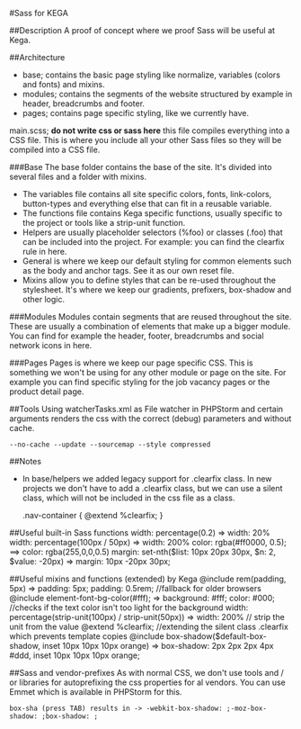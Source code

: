 #Sass for KEGA

##Description
A proof of concept where we proof Sass will be useful at Kega.


##Architecture
- base; contains the basic page styling like normalize, variables (colors and fonts) and mixins.
- modules; contains the segments of the website structured by example in header, breadcrumbs and footer.
- pages; contains page specific styling, like we currently have.

main.scss; **do not write css or sass here** this file compiles everything into a CSS file. This is where you include all your other Sass files so they will be
compiled into a CSS file.


###Base
The base folder contains the base of the site. It's divided into several files and a folder with mixins.
- The variables file contains all site specific colors, fonts, link-colors, button-types and everything else that can fit in a reusable variable.
- The functions file contains Kega specific functions, usually specific to the project or tools like a strip-unit function.
- Helpers are usually placeholder selectors (%foo) or classes (.foo) that can be included into the project. For example: you can find the clearfix rule in here.
- General is where we keep our default styling for common elements such as the body and anchor tags. See it as our own reset file.
- Mixins allow you to define styles that can be re-used throughout the stylesheet. It's where we keep our gradients, prefixers, box-shadow and other logic.

###Modules
Modules contain segments that are reused throughout the site. These are usually a combination of elements that make up a bigger module.
You can find for example the header, footer, breadcrumbs and social network icons in here.

###Pages
Pages is where we keep our page specific CSS. This is something we won't be using for any other module or page on the site.
For example you can find specific styling for the job vacancy pages or the product detail page.

##Tools
Using watcherTasks.xml as File watcher in PHPStorm and certain arguments renders the css with the correct (debug) parameters and without cache.

	--no-cache --update --sourcemap --style compressed


##Notes
- In base/helpers we added legacy support for .clearfix class. In new projects we don't have to add a .clearfix class, but we can use a silent class, which will not be included in the css file as a class.


	.nav-container {
		@extend %clearfix;
	}

##Useful built-in Sass functions
	width: percentage(0.2) => width: 20%
	width: percentage(100px / 50px) => width: 200%
	color: rgba(#ff0000, 0.5); ==> color: rgba(255,0,0,0.5)
	margin: set-nth($list: 10px 20px 30px, $n: 2, $value: -20px) => margin: 10px -20px 30px;

##Useful mixins and functions (extended) by Kega
	@include rem(padding, 5px) => padding: 5px; padding: 0.5rem; //fallback for older browsers
	@include element-font-bg-color(#fff); => background: #fff; color: #000; //checks if the text color isn't too light for the background
	width: percentage(strip-unit(100px) / strip-unit(50px)) => width: 200% // strip the unit from the value
	@extend %clearfix; //extending the silent class .clearfix which prevents template copies
	@include box-shadow($default-box-shadow, inset 10px 10px 10px orange) => box-shadow: 2px 2px 2px 4px #ddd, inset 10px 10px 10px orange;

##Sass and vendor-prefixes
As with normal CSS, we don't use tools and / or libraries for autoprefixing the css properties for al vendors.
You can use Emmet which is available in PHPStorm for this.

	box-sha (press TAB) results in -> -webkit-box-shadow: ;-moz-box-shadow: ;box-shadow: ;
